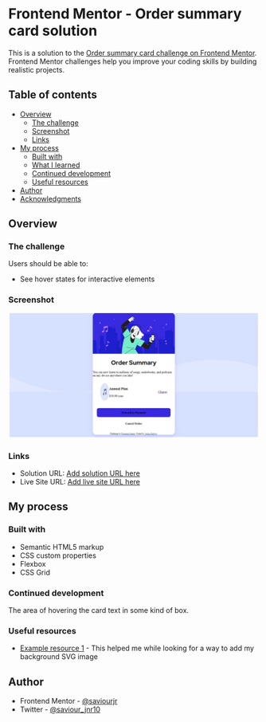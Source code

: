 # Frontend Mentor - Order summary card solution

This is a solution to the [Order summary card challenge on Frontend Mentor](https://www.frontendmentor.io/challenges/order-summary-component-QlPmajDUj). Frontend Mentor challenges help you improve your coding skills by building realistic projects. 

## Table of contents

- [Overview](#overview)
  - [The challenge](#the-challenge)
  - [Screenshot](#screenshot)
  - [Links](#links)
- [My process](#my-process)
  - [Built with](#built-with)
  - [What I learned](#what-i-learned)
  - [Continued development](#continued-development)
  - [Useful resources](#useful-resources)
- [Author](#author)
- [Acknowledgments](#acknowledgments)


## Overview

### The challenge

Users should be able to:

- See hover states for interactive elements

### Screenshot

![](./order%20summary.jpg)

### Links

- Solution URL: [Add solution URL here](https://github.com/Saviourjr/Order-Sum-challenge)
- Live Site URL: [Add live site URL here](https://saviourjr.github.io/Order-Sum-challenge/)

## My process

### Built with

- Semantic HTML5 markup
- CSS custom properties
- Flexbox
- CSS Grid



### Continued development
The area of hovering the card text in some kind of box.

### Useful resources

- [Example resource 1](https://www.W3schools.com) - This helped me while looking for a way to add my background SVG image

## Author
- Frontend Mentor - [@saviourjr](https://www.frontendmentor.io/profile/saviourjr)
- Twitter - [@saviour_jnr10](https://www.twitter.com/saviouir_jnr10)
